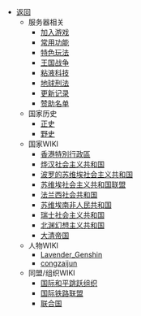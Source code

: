 - [返回](/)
  - 服务器相关
    - [加入游戏](./归档/服务器相关/加入游戏.md)
    - [常用功能](./归档/服务器相关/常用功能.md)
    - [特色玩法](./归档/服务器相关/特色玩法.md)
    - [王国战争](./归档/服务器相关/王国战争.md)
    - [粘液科技](./归档/服务器相关/粘液科技.md)
    - [地球刑法](./归档/服务器相关/地球刑法.md)
    - [更新记录](./归档/服务器相关/更新记录.md)
    - [赞助名单](./归档/服务器相关/赞助名单.md)
  - 国家历史
    - [正史](./归档/国家历史/正史.md)
    - [野史](./归档/国家历史/野史.md)
  - 国家WIKI
    - [香港特別行政區](./归档/国家WIKI/香港特別行政區.md)
    - [烨汉社会主义共和国](./归档/国家WIKI/烨汉社会主义共和国.md)
    - [波罗的苏维埃社会主义共和国](./归档/国家WIKI/波罗的苏维埃社会主义共和国.md)
    - [苏维埃社会主义共和国联盟](./归档/国家WIKI/苏维埃社会主义共和国联盟.md)
    - [法兰西社会共和国](./归档/国家WIKI/法兰西社会共和国.md)
    - [苏维埃南非人民共和国](./归档/国家WIKI/苏维埃南非人民共和国.md)
    - [瑞士社会主义共和国](./归档/国家WIKI/瑞士社会主义共和国.md)
    - [北渊幻想主义共和国](./归档/国家WIKI/北渊幻想主义共和国.md)
    - [大清帝国](./归档/国家WIKI/大清帝国.md)
  - 人物WIKI
    - [Lavender_Genshin](./归档/人物WIKI/Lavender_Genshin.md)
    - [congzaijun](./归档/人物WIKI/congzaijun.md)
  - 同盟/组织WIKI
    - [国际和平跳跃组织](./归档/同盟组织WIKI/国际和平跳跃组织.md)
    - [国际铁路联盟](./归档/同盟组织WIKI/国际铁路联盟.md)
    - [联合国](./归档/同盟组织/联合国.md)